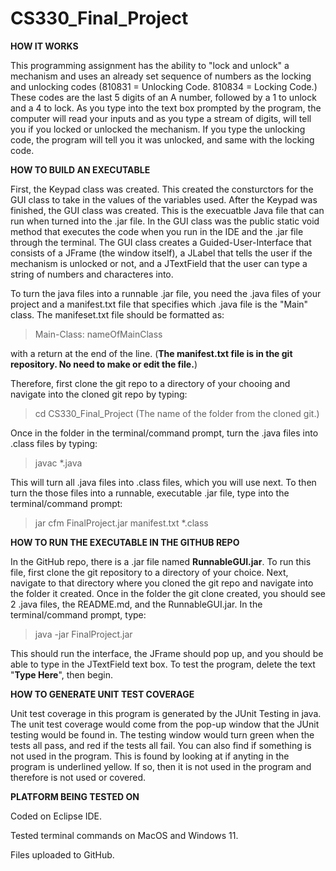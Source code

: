 # CS330_Final_Project

**HOW IT WORKS**

This programming assignment has the ability to "lock and unlock" a mechanism and uses an already set sequence of numbers as the locking and unlocking codes (810831 = Unlocking Code. 810834 = Locking Code.) These codes are the last 5 digits of an A number, followed by a 1 to unlock and a 4 to lock. As you type into the text box prompted by the program, the computer will read your inputs and as you type a stream of digits, will tell you if you locked or unlocked the mechanism. If you type the unlocking code, the program will tell you it was unlocked, and same with the locking code.

**HOW TO BUILD AN EXECUTABLE**

First, the Keypad class was created. This created the consturctors for the GUI class to take in the values of the variables used. After the Keypad was finished, the GUI class was created. This is the execuatble Java file that can run when turned into the .jar file. In the GUI class was the public static void method that executes the code when you run in the IDE and the .jar file through the terminal. The GUI class creates a Guided-User-Interface that consists of a JFrame (the window itself), a JLabel that tells the user if the mechanism is unlocked or not, and a JTextField that the user can type a string of numbers and characteres into. 

To turn the java files into a runnable .jar file, you need the .java files of your project and a manifest.txt file that specifies which .java file is the "Main" class. The manifeset.txt file should be formatted as:

>Main-Class: nameOfMainClass

with a return at the end of the line. (**The manifest.txt file is in the git repository. No need to make or edit the file.**)

Therefore, first clone the git repo to a directory of your chooing and navigate into the cloned git repo by typing:

>cd CS330_Final_Project (The name of the folder from the cloned git.)

Once in the folder in the terminal/command prompt, turn the .java files into .class files by typing:

>javac *.java

This will turn all .java files into .class files, which you will use next. To then turn the those files into a runnable, executable .jar file, type into the terminal/command prompt:

>jar cfm FinalProject.jar manifest.txt *.class


**HOW TO RUN THE EXECUTABLE IN THE GITHUB REPO**

In the GitHub repo, there is a .jar file named **RunnableGUI.jar**. To run this file, first clone the git repository to a directory of your choice. Next, navigate to that directory where you cloned the git repo and navigate into the folder it created. Once in the folder the git clone created, you should see 2 .java files, the README.md, and the RunnableGUI.jar. In the terminal/command prompt, type:

>java -jar FinalProject.jar

This should run the interface, the JFrame should pop up, and you should be able to type in the JTextField text box. To test the program, delete the text "**Type Here**", then begin.

**HOW TO GENERATE UNIT TEST COVERAGE**

Unit test coverage in this program is generated by the JUnit Testing in java. The unit test coverage would come from the pop-up window that the JUnit testing would be found in. The testing window would turn green when the tests all pass, and red if the tests all fail. You can also find if something is not used in the program. This is found by looking at if anyting in the program is underlined yellow. If so, then it is not used in the program and therefore is not used or covered. 

**PLATFORM BEING TESTED ON**

Coded on Eclipse IDE.

Tested terminal commands on MacOS and Windows 11.

Files uploaded to GitHub.
